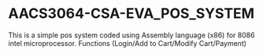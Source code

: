 # AACS3064-CSA-EVA_POS_SYSTEM
This is a simple pos system coded using Assembly language (x86) for 8086 intel microprocessor. Functions (Login/Add to Cart/Modify Cart/Payment)
